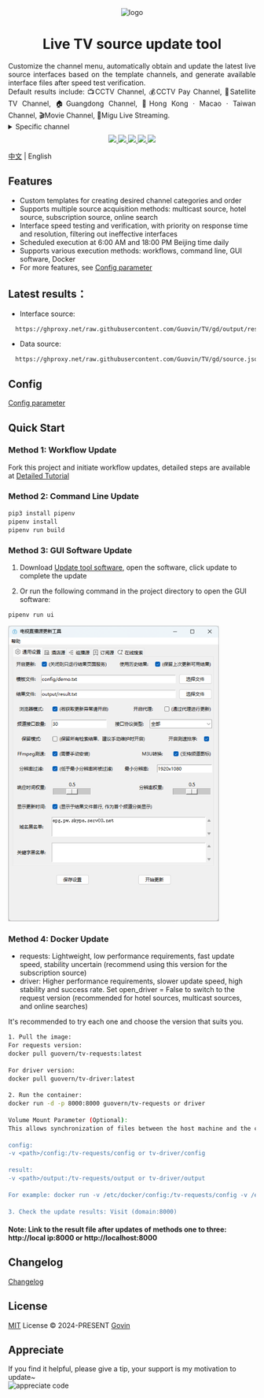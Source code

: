 <div align="center">
  <img src="./static/images/logo.png" alt="logo"/>
  <h1 align="center">Live TV source update tool</h1>
</div>

<div align="justify">Customize the channel menu, automatically obtain and update the latest live source interfaces based on the template channels, and generate available interface files after speed test verification.</div>
<div align="justify">Default results include: 📺CCTV Channel, 💰CCTV Pay Channel, 📡Satellite TV Channel, 🏠Guangdong Channel, 🌊Hong Kong · Macao · Taiwan Channel, 🎬Movie Channel, 🎥Migu Live Streaming.</div>

<details>
  <summary>Specific channel</summary>
  <div>
  📺CCTV Channel：CCTV-1，CCTV-2，CCTV-3，CCTV-4，CCTV-5，CCTV-5+，CCTV-6，CCTV-7，CCTV-8，CCTV-9，CCTV-10，CCTV-11，CCTV-12，CCTV-13，CCTV-14，CCTV-15，CCTV-16，CCTV-17，CETV1，CETV2，CETV4，CETV5
  </div>
  <div>
  💰CCTV Pay Channel：文化精品，央视台球，风云音乐，第一剧场，风云剧场，怀旧剧场，女性时尚，高尔夫网球，风云足球，电视指南，世界地理，兵器科技
  </div>
  <div>
  📡Satellite TV Channel：广东卫视，香港卫视，浙江卫视，湖南卫视，北京卫视，湖北卫视，黑龙江卫视，安徽卫视，重庆卫视，东方卫视，东南卫视，甘肃卫视，广西卫视，贵州卫视，海南卫视，河北卫视，河南卫视，吉林卫视，江苏卫视，江西卫视，辽宁卫视，内蒙古卫视，宁夏卫视，青海卫视，山东卫视，山西卫视，陕西卫视，四川卫视，深圳卫视，三沙卫视，天津卫视，西藏卫视，新疆卫视，云南卫视
  </div>
  <div>
  🏠Guangdong Channel：广东珠江，广东体育，广东新闻，广东卫视，大湾区卫视，广州影视，广州竞赛，江门综合，江门侨乡生活，佛山综合，深圳卫视，汕头综合，汕头经济，汕头文旅，茂名综合，茂名公共
  </div>
  <div>
  🌊Hong Kong · Macao · Taiwan Channel：翡翠台，明珠台，凤凰中文，凤凰资讯，凤凰香港，凤凰卫视，TVBS亚洲，香港卫视，纬来体育，纬来育乐，J2，Viutv，三立台湾，无线新闻，三立新闻，东森综合，东森超视，东森电影，Now剧集，Now华剧，靖天资讯，星卫娱乐，卫视卡式
  </div>
  <div>
  🎬Movie Channel：CHC家庭影院，CHC动作电影，CHC高清电影，淘剧场，淘娱乐，淘电影，NewTV惊悚悬疑，NewTV动作电影，黑莓电影，纬来电影，靖天映画，靖天戏剧，星卫娱乐，艾尔达娱乐，经典电影，IPTV经典电影，天映经典，无线星河，星空卫视，私人影院，东森电影，龙祥电影，东森洋片，东森超视
  </div>
  <div>🎥Migu Live Streaming：咪咕直播1-45</div>
</details>

<p align="center" style="margin-top: 8px">
  <a href="https://github.com/Guovin/TV/releases/latest">
    <img src="https://img.shields.io/github/v/release/guovin/tv" />
  </a>
  <a href="https://www.python.org/">
    <img src="https://img.shields.io/badge/python-%20%3E%3D%203.8-47c219" />
  </a>
  <a href="https://github.com/Guovin/TV/releases/latest">
    <img src="https://img.shields.io/github/downloads/guovin/tv/total" />
  </a>
  <a href="https://hub.docker.com/repository/docker/guovern/tv-requests">
    <img src="https://img.shields.io/docker/pulls/guovern/tv-requests?label=docker:requests" />
  </a>
   <a href="https://hub.docker.com/repository/docker/guovern/tv-driver">
    <img src="https://img.shields.io/docker/pulls/guovern/tv-driver?label=docker:driver" />
  </a>
</p>

[中文](./README.md) | English

## Features

- Custom templates for creating desired channel categories and order
- Supports multiple source acquisition methods: multicast source, hotel source, subscription source, online search
- Interface speed testing and verification, with priority on response time and resolution, filtering out ineffective interfaces
- Scheduled execution at 6:00 AM and 18:00 PM Beijing time daily
- Supports various execution methods: workflows, command line, GUI software, Docker
- For more features, see [Config parameter](./docs/config_en.md)

## Latest results：

- Interface source:

```bash
  https://ghproxy.net/raw.githubusercontent.com/Guovin/TV/gd/output/result.m3u
```

- Data source:

```bash
  https://ghproxy.net/raw.githubusercontent.com/Guovin/TV/gd/source.json
```

## Config

[Config parameter](./docs/config_en.md)

## Quick Start

### Method 1: Workflow Update

Fork this project and initiate workflow updates, detailed steps are available at [Detailed Tutorial](./docs/tutorial_en.md)

### Method 2: Command Line Update

```python
pip3 install pipenv
pipenv install
pipenv run build
```

### Method 3: GUI Software Update

1. Download [Update tool software](https://github.com/Guovin/TV/releases), open the software, click update to complete the update

2. Or run the following command in the project directory to open the GUI software:

```python
pipenv run ui
```

<img src="./docs/images/ui.png" alt="Update tool software" title="Update tool software" style="height:600px" />

### Method 4: Docker Update

- requests: Lightweight, low performance requirements, fast update speed, stability uncertain (recommend using this version for the subscription source)
- driver: Higher performance requirements, slower update speed, high stability and success rate. Set open_driver = False to switch to the request version (recommended for hotel sources, multicast sources, and online searches)

It's recommended to try each one and choose the version that suits you.

```bash
1. Pull the image:
For requests version:
docker pull guovern/tv-requests:latest

For driver version:
docker pull guovern/tv-driver:latest

2. Run the container:
docker run -d -p 8000:8000 guovern/tv-requests or driver

Volume Mount Parameter (Optional):
This allows synchronization of files between the host machine and the container. Modifying templates, configurations, and retrieving updated result files can be directly operated in the host machine's folder.

config:
-v <path>/config:/tv-requests/config or tv-driver/config

result:
-v <path>/output:/tv-requests/output or tv-driver/output

For example: docker run -v /etc/docker/config:/tv-requests/config -v /etc/docker/output:/tv-requests/output -d -p 8000:8000 guovern/tv-requests

3. Check the update results: Visit (domain:8000)
```

#### Note: Link to the result file after updates of methods one to three: http://local ip:8000 or http://localhost:8000

## Changelog

[Changelog](./CHANGELOG.md)

## License

[MIT](./LICENSE) License &copy; 2024-PRESENT [Govin](https://github.com/guovin)

## Appreciate

<div>If you find it helpful, please give a tip, your support is my motivation to update~</div>
<img src="./static/images/appreciate.jpg" alt="appreciate code" title="appreciate code" style="height:350px" />
